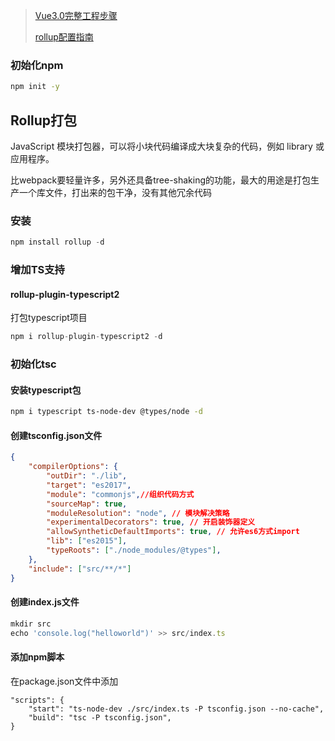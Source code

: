 > [Vue3.0完整工程步骤](https://juejin.im/post/5d9fd11af265da5bb414c1e0)
>
> [rollup配置指南](https://www.cnblogs.com/vajoy/p/5518442.html)

### 初始化npm

```bash
npm init -y
```



## Rollup打包

JavaScript 模块打包器，可以将小块代码编译成大块复杂的代码，例如 library 或应用程序。

 比webpack要轻量许多，另外还具备tree-shaking的功能，最大的用途是打包生产一个库文件，打出来的包干净，没有其他冗余代码

### 安装

```js
npm install rollup -d
```



### 增加TS支持

#### rollup-plugin-typescript2

  打包typescript项目

```js
npm i rollup-plugin-typescript2 -d
```

### 初始化tsc

#### 安装typescript包

```bash
npm i typescript ts-node-dev @types/node -d
```

#### 创建tsconfig.json文件

```json
{
    "compilerOptions": {
        "outDir": "./lib",
        "target": "es2017",
        "module": "commonjs",//组织代码方式
        "sourceMap": true,
        "moduleResolution": "node", // 模块解决策略
        "experimentalDecorators": true, // 开启装饰器定义
        "allowSyntheticDefaultImports": true, // 允许es6方式import
        "lib": ["es2015"],
        "typeRoots": ["./node_modules/@types"],
    },
    "include": ["src/**/*"]
}
```

#### 创建index.js文件

```js
mkdir src
echo 'console.log("helloworld")' >> src/index.ts
```

#### 添加npm脚本

在package.json文件中添加

```
"scripts": {
    "start": "ts-node-dev ./src/index.ts -P tsconfig.json --no-cache",
    "build": "tsc -P tsconfig.json",
}
```